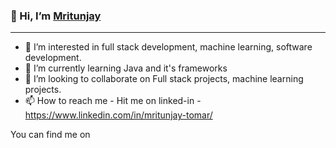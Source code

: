 ### 👋 Hi, I’m [Mritunjay](https://portfolio-mritunjay.netlify.app/)
---

- 👀 I’m interested in full stack development, machine learning, software development.
- 🌱 I’m currently learning Java and it's frameworks
- 💞️ I’m looking to collaborate on Full stack projects, machine learning projects.
- 📫 How to reach me - Hit me on linked-in - https://www.linkedin.com/in/mritunjay-tomar/

You can find me on

<!---
mritunjay-tomar/mritunjay-tomar is a ✨ special ✨ repository because its `README.md` (this file) appears on your GitHub profile.
You can click the Preview link to take a look at your changes.
--->
